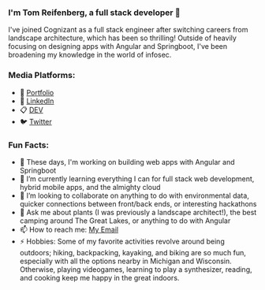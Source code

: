 ### I'm Tom Reifenberg, a full stack developer 👋

I've joined Cognizant as a full stack engineer after switching careers from landscape architecture, which has been so thrilling! Outside of heavily focusing on designing apps with Angular and Springboot, I've been broadening my knowledge in the world of infosec. 

<!--
**tomreifenberg/tomreifenberg** is a ✨ _special_ ✨ repository because its `README.md` (this file) appears on your GitHub profile.
-->

### Media Platforms:

- 💼 [Portfolio](https://tomreifenberg.dev/)
- 🔗 [LinkedIn](http://linkedin.com/in/tomreifenberg) 
- 📋 [DEV](https://dev.to/tomreifenberg) 
- 🐦 [Twitter](http://twitter.com/kernel_panicked)

### Fun Facts:

- 🔭 These days, I'm working on building web apps with Angular and Springboot
- 🌱 I’m currently learning everything I can for full stack web development, hybrid mobile apps, and the almighty cloud
- :handshake: I’m looking to collaborate on anything to do with environmental data, quicker connections between front/back ends, or interesting hackathons
- 💬 Ask me about plants (I was previously a landscape architect!), the best camping around The Great Lakes, or anything to do with Angular 
- 📫 How to reach me: [My Email](tomreifenberg@protonmail.com)
- ⚡  Hobbies: Some of my favorite activities revolve around being outdoors; hiking, backpacking, kayaking, and biking are so much fun, especially with all the options nearby in Michigan and Wisconsin. Otherwise, playing videogames, learning to play a synthesizer, reading, and cooking keep me happy in the great indoors.

